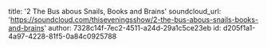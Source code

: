 title: '2 The Bus abous Snails, Books and Brains'
soundcloud_url: 'https://soundcloud.com/thiseveningsshow/2-the-bus-abous-snails-books-and-brains'
author: 7328c14f-7ec2-4511-a24d-29a1c5ce23eb
id: d205f1a1-4a97-4228-81f5-0a84c0925788
